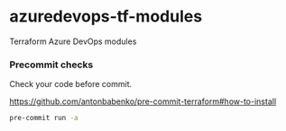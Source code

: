 # azuredevops-tf-modules
Terraform Azure DevOps modules

### Precommit checks

Check your code before commit.

https://github.com/antonbabenko/pre-commit-terraform#how-to-install

```sh
pre-commit run -a
```
